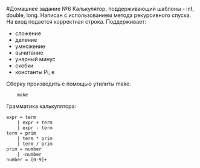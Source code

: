 #Домашнее задание №6
Калькулятор, поддерживающий шаблоны - int, double, long. Написан с использованием метода рекурсивного спуска. На вход подается корректная строка. Поддерживает:
- сложение
- деление
- умножение
- вычитание
- унарный минус
- скобки
- константы Pi, e

 Сборку производить с помощью утилиты make.
```
	make
```

Грамматика калькулятора:
```
expr = term
    | expr + term
    | expr - term
term = prim
    | term * prim
    | term / prim
prim = number
    | -number
number = [0-9]+
```



